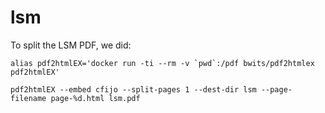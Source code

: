 # lsm

To split the LSM PDF, we did:

```shell
alias pdf2htmlEX='docker run -ti --rm -v `pwd`:/pdf bwits/pdf2htmlex pdf2htmlEX'

pdf2htmlEX --embed cfijo --split-pages 1 --dest-dir lsm --page-filename page-%d.html lsm.pdf
```
